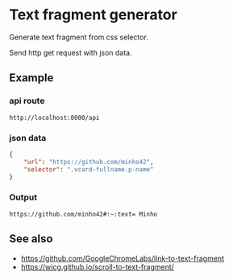 # Text fragment generator

Generate text fragment from css selector.

Send http get request with json data.

## Example

### api route
`http://localhost:8000/api`

### json data
```json
{
	"url": "https://github.com/minho42",
	"selector": ".vcard-fullname.p-name"
}
```

### Output

`https://github.com/minho42#:~:text= Minho`


## See also
- https://github.com/GoogleChromeLabs/link-to-text-fragment
- https://wicg.github.io/scroll-to-text-fragment/
